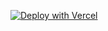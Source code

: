  [![Deploy with Vercel](https://vercel.com/button)](https://vercel.com/new/clone?repository-url=https://github.com/syllabuspdf/wordpress&env=DATABASE,USERNAME,PASSWORD,HOST&envDescription=Database%20credentials%20from%20PlanetScale%20or%20other%20host&envLink=https://github.com/syllabuspdf/wordpress%23setup-vercel-or-netlify&project-name=serverlesswp&repository-name=serverlesswp) 
